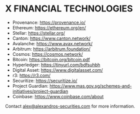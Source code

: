 # X FINANCIAL TECHNOLOGIES

- Provenance: https://provenance.io/
- Ethereum: https://ethereum.org/en/
- Stellar: https://stellar.org/
- Canton: https://www.canton.network/
- Avalanche: https://www.avax.network/
- Arbitrum: https://arbitrum.foundation/
- Cosmos: https://cosmos.network/
- Bitcoin: https://bitcoin.org/bitcoin.pdf
- Hyperledger: https://tinyurl.com/bdfsuhbh
- Digital Asset: https://www.digitalasset.com/
- r3: https://r3.com/
- Securitize: https://securitize.io/
- Project Guardian: https://www.mas.gov.sg/schemes-and-initiatives/project-guardian
- Coinbase: https://www.coinbase.com/about

Contact alex@alexandros-securities.com for more information.
